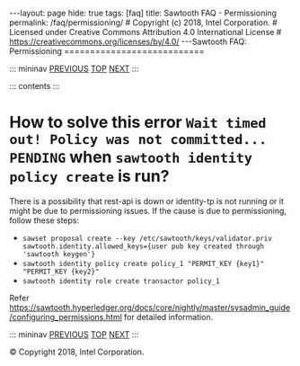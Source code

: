\-\--layout: page hide: true tags: \[faq\] title: Sawtooth FAQ -
Permissioning permalink: /faq/permissioning/ \# Copyright (c) 2018,
Intel Corporation. \# Licensed under Creative Commons Attribution 4.0
International License \# <https://creativecommons.org/licenses/by/4.0/>
\-\--Sawtooth FAQ: Permissioning ===========================

::: mininav
[PREVIOUS](/faq/rest/) [TOP](/faq/) [NEXT](/faq/docker/)
:::

::: contents
:::

# How to solve this error `Wait timed out! Policy was not committed... PENDING` when `sawtooth identity policy create` is run?

There is a possibility that rest-api is down or identity-tp is not
running or it might be due to permissioning issues. If the cause is due
to permissioning, follow these steps:

-   `sawset proposal create --key /etc/sawtooth/keys/validator.priv sawtooth.identity.allowed_keys={user pub key created through 'sawtooth keygen'}`
-   `sawtooth identity policy create policy_1 "PERMIT_KEY {key1}" "PERMIT_KEY {key2}"`
-   `sawtooth identity role create transactor policy_1`

Refer
<https://sawtooth.hyperledger.org/docs/core/nightly/master/sysadmin_guide/configuring_permissions.html>
for detailed information.

::: mininav
[PREVIOUS](/faq/rest/) [TOP](/faq/) [NEXT](/faq/docker/)
:::

© Copyright 2018, Intel Corporation.
